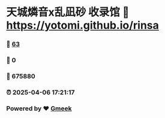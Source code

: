 # 天城燐音x乱凪砂 收录馆 :link: https://yotomi.github.io/rinsa 
### :page_facing_up: [63](https://yotomi.github.io/rinsa/tag.html) 
### :speech_balloon: 0 
### :hibiscus: 675880 
### :alarm_clock: 2025-04-06 17:21:17 
### Powered by :heart: [Gmeek](https://github.com/Meekdai/Gmeek)
